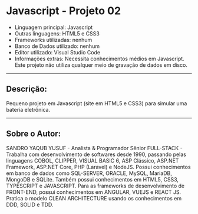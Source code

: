 # Javascript - Projeto 02

* Linguagem principal: Javascript
* Outras linguagens: HTML5 e CSS3
* Frameworks utilizadas: nenhum
* Banco de Dados utilizado: nenhum
* Editor utilizado: Visual Studio Code
* Informações extras: Necessita conhecimentos médios em Javascript. Este projeto não utiliza qualquer meio de gravação de dados em disco.

----

## Descrição:

Pequeno projeto em Javascript (site em HTML5 e CSS3) para simular uma bateria eletrônica.

----

## Sobre o Autor:

SANDRO YAQUB YUSUF - Analista & Programador Sênior FULL-STACK - Trabalha com desenvolvimento de softwares desde 1990, passando pelas linguagens COBOL, CLIPPER, VISUAL BASIC 6, ASP Clássico, ASP.NET Framework, ASP.NET Core, PHP (Laravel) e NodeJS. Possui conhecimentos em banco de dados como SQL-SERVER, ORACLE, MySQL, MariaDB, MongoDB e SQLite. Também possui conhecimentos em HTML5, CSS3, TYPESCRIPT e JAVASCRIPT. Para as frameworks de desenvolvimento de FRONT-END, possui conhecimentos em ANGULAR, VUEJS e REACT JS. Pratica o modelo CLEAN ARCHITECTURE usando os conhecimentos em DDD, SOLID e TDD.